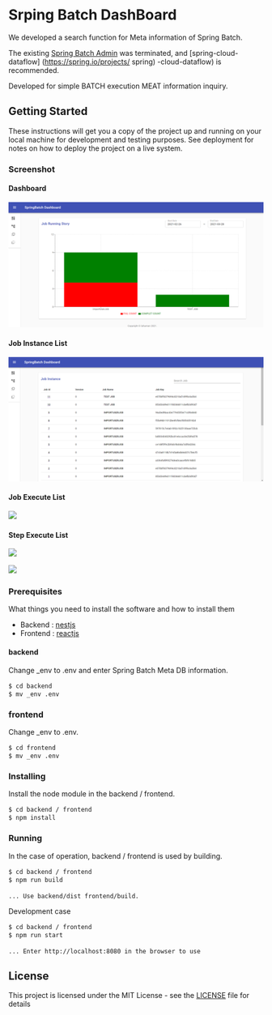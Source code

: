 # Srping Batch DashBoard

We developed a search function for Meta information of Spring Batch.

The existing [Spring Batch Admin](https://docs.spring.io/spring-batch-admin/trunk/) was terminated, and [spring-cloud-dataflow] (https://spring.io/projects/ spring) -cloud-dataflow) is recommended.

Developed for simple BATCH execution MEAT information inquiry.

## Getting Started

These instructions will get you a copy of the project up and running on your local machine for development and testing purposes. See deployment for notes on how to deploy the project on a live system.


### Screenshot

#### Dashboard
![](./sb_db_01.png)

#### Job Instance List
![](./sb_db_02.png)

#### Job Execute List
![](./sb_db_03.png)

#### Step Execute List
![](./sb_db_04.png)

![](./sb_db_05.png)

### Prerequisites

What things you need to install the software and how to install them

- Backend : [nestjs](https://nestjs.com/)
- Frontend : [reactjs](https://reactjs.org/)

#### backend

Change _env to .env and enter Spring Batch Meta DB information.

```
$ cd backend
$ mv _env .env
```

### frontend

Change _env to .env.

```
$ cd frontend
$ mv _env .env
```

### Installing

Install the node module in the backend / frontend.

```
$ cd backend / frontend
$ npm install
```

### Running 

In the case of operation, backend / frontend is used by building.

```
$ cd backend / frontend
$ npm run build

... Use backend/dist frontend/build.
```

Development case

```
$ cd backend / frontend
$ npm run start

... Enter http://localhost:8080 in the browser to use
```


## License

This project is licensed under the MIT License - see the [LICENSE](https://en.wikipedia.org/wiki/MIT_License) file for details
